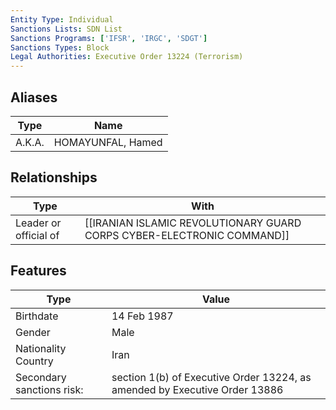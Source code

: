 ```yaml
---
Entity Type: Individual
Sanctions Lists: SDN List
Sanctions Programs: ['IFSR', 'IRGC', 'SDGT']
Sanctions Types: Block
Legal Authorities: Executive Order 13224 (Terrorism)
---
```


## Aliases
| Type  | Name      | 
|-------|-----------|
| A.K.A. | HOMAYUNFAL, Hamed |

## Relationships
| Type  | With      | 
|-------|-----------|
| Leader or official of | [[IRANIAN ISLAMIC REVOLUTIONARY GUARD CORPS CYBER-ELECTRONIC COMMAND]] |

## Features
| Type  | Value      |
|-------|------------|
| Birthdate | 14 Feb 1987 |
| Gender | Male |
| Nationality Country | Iran |
| Secondary sanctions risk: | section 1(b) of Executive Order 13224, as amended by Executive Order 13886 |
